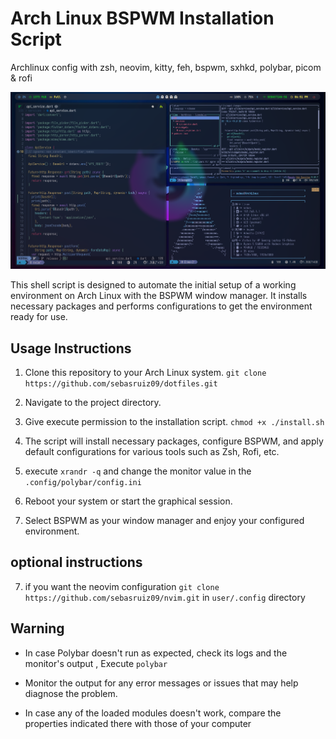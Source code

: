 Arch Linux BSPWM Installation Script
===

Archlinux config with zsh, neovim, kitty, feh, bspwm, sxhkd, polybar, picom & rofi

![screenshot](screenshots/screenshot.png)

This shell script is designed to automate the initial setup of a working environment on Arch Linux with the BSPWM window manager. It installs necessary packages and performs configurations to get the environment ready for use.

## Usage Instructions

1. Clone this repository to your Arch Linux system. ```git clone https://github.com/sebasruiz09/dotfiles.git```

2. Navigate to the project directory.

3. Give execute permission to the installation script. ```chmod +x ./install.sh```

4. The script will install necessary packages, configure BSPWM, and apply default configurations for various tools such as Zsh, Rofi, etc.

5. execute ```xrandr -q``` and change the monitor value in the ```.config/polybar/config.ini```

5. Reboot your system or start the graphical session.

6. Select BSPWM as your window manager and enjoy your configured environment.

## optional instructions

7. if you want the neovim configuration ```git clone https://github.com/sebasruiz09/nvim.git``` in ```user/.config``` directory

## Warning

- In case Polybar doesn't run as expected, check its logs and the monitor's output , Execute ```polybar```

- Monitor the output for any error messages or issues that may help diagnose the problem.

- In case any of the loaded modules doesn't work, compare the properties indicated there with those of your computer

